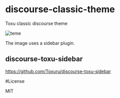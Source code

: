 # discourse-classic-theme

Toxu classic discourse theme

<img class="mfp-img" alt="teme" src="https://toxu.ru/uploads/default/original/2X/4/497867807854ef45fb9e58d283d2b3ffbc3b19bb.jpeg" style="max-height: 589px;">


The image uses a sidebar plugin.

## discourse-toxu-sidebar

https://github.com/Toxuru/discourse-toxu-sidebar

#License

MIT
